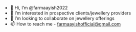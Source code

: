 - 👋 Hi, I’m @farmaayish2022
- 👀 I’m interested in prospective clients/jewellery providers
- 💞️ I’m looking to collaborate on jewellery offerings
- 📫 How to reach me - farmaayishofficial@gmail.com

<!---
farmaayish2022/farmaayish2022 is a ✨ special ✨ repository because its `README.md` (this file) appears on your GitHub profile.
You can click the Preview link to take a look at your changes.
--->
